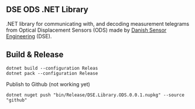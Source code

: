 DSE ODS .NET Library
--------------------

.NET library for communicating with, and decoding measurement telegrams from Optical Displacement Sensors (ODS) made by [Danish Sensor Engineering](https://www.danish-sensor-engineering.com) (DSE).



## Build & Release


```shell
dotnet build --configuration Releas
dotnet pack --configuration Release
```

Publish to Github (not working yet)

```shell
dotnet nuget push "bin/Release/DSE.Library.ODS.0.0.1.nupkg" --source "github"
```
